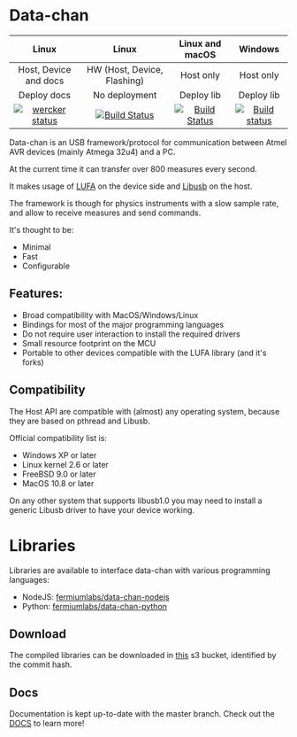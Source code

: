 # Data-chan

| Linux | Linux | Linux and macOS | Windows |
| :---: | :---: | :---: | :---: |
| Host, Device and docs | HW (Host, Device, Flashing) | Host only | Host only |
| Deploy docs | No deployment | Deploy lib | Deploy lib|
 | [![wercker status](https://app.wercker.com/status/bdfa5177fa0f6ce71d32e1ba1f257127/s/master "wercker status")](https://app.wercker.com/project/byKey/bdfa5177fa0f6ce71d32e1ba1f257127) | [![Build Status](https://drone-ci.dev.fermiumlabs.com/api/badges/NeroReflex/data-chan/status.svg)](https://drone-ci.dev.fermiumlabs.com/NeroReflex/data-chan) | [![Build Status](https://travis-ci.org/NeroReflex/data-chan.svg?branch=master)](https://travis-ci.org/NeroReflex/data-chan)  | [![Build status](https://ci.appveyor.com/api/projects/status/gwy7av54b9j17oa3?svg=true)](https://ci.appveyor.com/project/NeroReflex/data-chan) |
 

Data-chan is an USB framework/protocol for communication between Atmel AVR devices (mainly Atmega 32u4) and a PC.

At the current time it can transfer over 800 measures every second.

It makes usage of [LUFA](http://www.fourwalledcubicle.com/LUFA.php) on the device side and [Libusb](http://www.libusb.org/) on the host.

The framework is though for physics instruments with a slow sample rate, and allow to receive measures and send commands.

It's thought to be:

* Minimal
* Fast
* Configurable

## Features:

* Broad compatibility with MacOS/Windows/Linux
* Bindings for most of the major programming languages
* Do not require user interaction to install the required drivers
* Small resource footprint on the MCU
* Portable to other devices compatible with the LUFA library (and it's forks)

## Compatibility

The Host API are compatible with (almost) any operating system, because they are
based on pthread and Libusb.

Official compatibility list is:

* Windows XP or later
* Linux kernel 2.6 or later
* FreeBSD 9.0 or later
* MacOS 10.8 or later

On any other system that supports libusb1.0 you may need to install a generic Libusb driver to have your device working.

# Libraries

Libraries are available to interface data-chan with various programming languages:

* NodeJS: [fermiumlabs/data-chan-nodejs](https://github.com/fermiumlabs/data-chan-nodejs)
* Python: [fermiumlabs/data-chan-python](https://github.com/fermiumlabs/data-chan-python)

## Download

The compiled libraries can be downloaded in [this](https://data-chan-libs.s3.amazonaws.com/index.html) s3 bucket, identified by the commit hash. 

## Docs
Documentation is kept up-to-date with the master branch.
Check out the [DOCS](https://neroreflex.github.io/data-chan/) to learn more!
